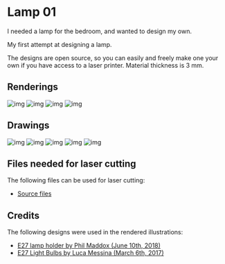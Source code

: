 
# Lamp 01

I needed a lamp for the bedroom, and wanted to design my own.

My first attempt at designing a lamp.

The designs are open source, so you can easily and freely make one your own if you have access to a laser printer. Material thickness is 3 mm.

## Renderings

![img](renderings/01.PNG "img")
![img](renderings/02.PNG "img")
![img](renderings/04.PNG "img")
![img](renderings/03.PNG "img")

## Drawings


![img](drawings/drawing_03.png "img")
![img](drawings/drawing_02.png "img")
![img](drawings/drawing_04.png "img")
![img](drawings/drawing_05.png "img")
![img](drawings/drawing_01.png "img")

## Files needed for laser cutting

The following files can be used for laser cutting: 
- [Source files](https://github.com/badeand/homepage/tree/master/projects/lamp01)


## Credits
The following designs were used in the rendered illustrations:
- [E27 lamp holder by Phil Maddox (June 10th, 2018)](https://grabcad.com/library/e27-lamp-holder-1)
- [E27 Light Bulbs by Luca Messina (March 6th, 2017)](https://grabcad.com/library/e27-light-bulbs-1)

